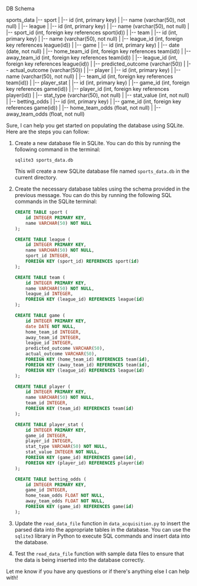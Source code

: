 DB Schema

sports_data
|-- sport
|   |-- id (int, primary key)
|   |-- name (varchar(50), not null)
|
|-- league
|   |-- id (int, primary key)
|   |-- name (varchar(50), not null)
|   |-- sport_id (int, foreign key references sport(id))
|
|-- team
|   |-- id (int, primary key)
|   |-- name (varchar(50), not null)
|   |-- league_id (int, foreign key references league(id))
|
|-- game
|   |-- id (int, primary key)
|   |-- date (date, not null)
|   |-- home_team_id (int, foreign key references team(id))
|   |-- away_team_id (int, foreign key references team(id))
|   |-- league_id (int, foreign key references league(id))
|   |-- predicted_outcome (varchar(50))
|   |-- actual_outcome (varchar(50))
|
|-- player
|   |-- id (int, primary key)
|   |-- name (varchar(50), not null)
|   |-- team_id (int, foreign key references team(id))
|
|-- player_stat
|   |-- id (int, primary key)
|   |-- game_id (int, foreign key references game(id))
|   |-- player_id (int, foreign key references player(id))
|   |-- stat_type (varchar(50), not null)
|   |-- stat_value (int, not null)
|
|-- betting_odds
|   |-- id (int, primary key)
|   |-- game_id (int, foreign key references game(id))
|   |-- home_team_odds (float, not null)
|   |-- away_team_odds (float, not null)


Sure, I can help you get started on populating the database using SQLite. Here are the steps you can follow:

1. Create a new database file in SQLite. You can do this by running the following command in the terminal:

   ```
   sqlite3 sports_data.db
   ```

   This will create a new SQLite database file named `sports_data.db` in the current directory.

2. Create the necessary database tables using the schema provided in the previous message. You can do this by running the following SQL commands in the SQLite terminal:

   ```sql
   CREATE TABLE sport (
       id INTEGER PRIMARY KEY,
       name VARCHAR(50) NOT NULL
   );

   CREATE TABLE league (
       id INTEGER PRIMARY KEY,
       name VARCHAR(50) NOT NULL,
       sport_id INTEGER,
       FOREIGN KEY (sport_id) REFERENCES sport(id)
   );

   CREATE TABLE team (
       id INTEGER PRIMARY KEY,
       name VARCHAR(50) NOT NULL,
       league_id INTEGER,
       FOREIGN KEY (league_id) REFERENCES league(id)
   );

   CREATE TABLE game (
       id INTEGER PRIMARY KEY,
       date DATE NOT NULL,
       home_team_id INTEGER,
       away_team_id INTEGER,
       league_id INTEGER,
       predicted_outcome VARCHAR(50),
       actual_outcome VARCHAR(50),
       FOREIGN KEY (home_team_id) REFERENCES team(id),
       FOREIGN KEY (away_team_id) REFERENCES team(id),
       FOREIGN KEY (league_id) REFERENCES league(id)
   );

   CREATE TABLE player (
       id INTEGER PRIMARY KEY,
       name VARCHAR(50) NOT NULL,
       team_id INTEGER,
       FOREIGN KEY (team_id) REFERENCES team(id)
   );

   CREATE TABLE player_stat (
       id INTEGER PRIMARY KEY,
       game_id INTEGER,
       player_id INTEGER,
       stat_type VARCHAR(50) NOT NULL,
       stat_value INTEGER NOT NULL,
       FOREIGN KEY (game_id) REFERENCES game(id),
       FOREIGN KEY (player_id) REFERENCES player(id)
   );

   CREATE TABLE betting_odds (
       id INTEGER PRIMARY KEY,
       game_id INTEGER,
       home_team_odds FLOAT NOT NULL,
       away_team_odds FLOAT NOT NULL,
       FOREIGN KEY (game_id) REFERENCES game(id)
   );
   ```

3. Update the `read_data_file` function in `data_acquisition.py` to insert the parsed data into the appropriate tables in the database. You can use the `sqlite3` library in Python to execute SQL commands and insert data into the database.

4. Test the `read_data_file` function with sample data files to ensure that the data is being inserted into the database correctly.

Let me know if you have any questions or if there's anything else I can help with!
